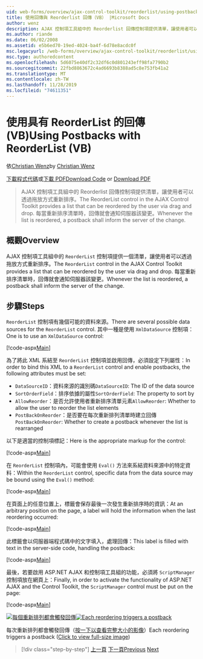 ```yaml
---
uid: web-forms/overview/ajax-control-toolkit/reorderlist/using-postbacks-with-reorderlist-vb
title: 使用回傳與 Reorderlist 回傳（VB） |Microsoft Docs
author: wenz
description: AJAX 控制項工具組中的 Reorderlist 回傳控制項提供清單，讓使用者可以透過拖放方式重新排序。 每當重新排列清單時，就會有 po 。
ms.author: riande
ms.date: 06/02/2008
ms.assetid: e5b6ed70-19ed-4024-ba4f-6d78e8acdc0f
msc.legacyurl: /web-forms/overview/ajax-control-toolkit/reorderlist/using-postbacks-with-reorderlist-vb
msc.type: authoredcontent
ms.openlocfilehash: 5d6075e40df2c32df6c0d801243eff98fa7790b2
ms.sourcegitcommit: 22fbd8863672c4ad6693b8388ad5c8e753fb41a2
ms.translationtype: MT
ms.contentlocale: zh-TW
ms.lasthandoff: 11/28/2019
ms.locfileid: "74611351"
---
```

# <a name="using-postbacks-with-reorderlist-vb"></a><span data-ttu-id="76753-104">使用具有 ReorderList 的回傳 (VB)</span><span class="sxs-lookup"><span data-stu-id="76753-104">Using Postbacks with ReorderList (VB)</span></span>

<span data-ttu-id="76753-105">依[Christian Wenz](https://github.com/wenz)</span><span class="sxs-lookup"><span data-stu-id="76753-105">by [Christian Wenz](https://github.com/wenz)</span></span>

<span data-ttu-id="76753-106">[下載程式代碼](https://download.microsoft.com/download/9/3/f/93f8daea-bebd-4821-833b-95205389c7d0/ReorderList4.vb.zip)或[下載 PDF](https://download.microsoft.com/download/2/d/c/2dc10e34-6983-41d4-9c08-f78f5387d32b/reorderlist4VB.pdf)</span><span class="sxs-lookup"><span data-stu-id="76753-106">[Download Code](https://download.microsoft.com/download/9/3/f/93f8daea-bebd-4821-833b-95205389c7d0/ReorderList4.vb.zip) or [Download PDF](https://download.microsoft.com/download/2/d/c/2dc10e34-6983-41d4-9c08-f78f5387d32b/reorderlist4VB.pdf)</span></span>

> <span data-ttu-id="76753-107">AJAX 控制項工具組中的 Reorderlist 回傳控制項提供清單，讓使用者可以透過拖放方式重新排序。</span><span class="sxs-lookup"><span data-stu-id="76753-107">The ReorderList control in the AJAX Control Toolkit provides a list that can be reordered by the user via drag and drop.</span></span> <span data-ttu-id="76753-108">每當重新排序清單時，回傳就會通知伺服器該變更。</span><span class="sxs-lookup"><span data-stu-id="76753-108">Whenever the list is reordered, a postback shall inform the server of the change.</span></span>

## <a name="overview"></a><span data-ttu-id="76753-109">概觀</span><span class="sxs-lookup"><span data-stu-id="76753-109">Overview</span></span>

<span data-ttu-id="76753-110">AJAX 控制項工具組中的 `ReorderList` 控制項提供一個清單，讓使用者可以透過拖放方式重新排序。</span><span class="sxs-lookup"><span data-stu-id="76753-110">The `ReorderList` control in the AJAX Control Toolkit provides a list that can be reordered by the user via drag and drop.</span></span> <span data-ttu-id="76753-111">每當重新排序清單時，回傳就會通知伺服器該變更。</span><span class="sxs-lookup"><span data-stu-id="76753-111">Whenever the list is reordered, a postback shall inform the server of the change.</span></span>

## <a name="steps"></a><span data-ttu-id="76753-112">步驟</span><span class="sxs-lookup"><span data-stu-id="76753-112">Steps</span></span>

<span data-ttu-id="76753-113">`ReorderList` 控制項有幾個可能的資料來源。</span><span class="sxs-lookup"><span data-stu-id="76753-113">There are several possible data sources for the `ReorderList` control.</span></span> <span data-ttu-id="76753-114">其中一種是使用 `XmlDataSource` 控制項：</span><span class="sxs-lookup"><span data-stu-id="76753-114">One is to use an `XmlDataSource` control:</span></span>

[!code-aspx[Main](using-postbacks-with-reorderlist-vb/samples/sample1.aspx)]

<span data-ttu-id="76753-115">為了將此 XML 系結至 `ReorderList` 控制項並啟用回傳，必須設定下列屬性：</span><span class="sxs-lookup"><span data-stu-id="76753-115">In order to bind this XML to a `ReorderList` control and enable postbacks, the following attributes must be set:</span></span>

- <span data-ttu-id="76753-116">`DataSourceID`：資料來源的識別碼</span><span class="sxs-lookup"><span data-stu-id="76753-116">`DataSourceID`: The ID of the data source</span></span>
- <span data-ttu-id="76753-117">`SortOrderField`：排序依據的屬性</span><span class="sxs-lookup"><span data-stu-id="76753-117">`SortOrderField`: The property to sort by</span></span>
- <span data-ttu-id="76753-118">`AllowReorder`：是否允許使用者重新排序清單元素</span><span class="sxs-lookup"><span data-stu-id="76753-118">`AllowReorder`: Whether to allow the user to reorder the list elements</span></span>
- <span data-ttu-id="76753-119">`PostBackOnReorder`：是否要在每次重新排列清單時建立回傳</span><span class="sxs-lookup"><span data-stu-id="76753-119">`PostBackOnReorder`: Whether to create a postback whenever the list is rearranged</span></span>

<span data-ttu-id="76753-120">以下是適當的控制項標記：</span><span class="sxs-lookup"><span data-stu-id="76753-120">Here is the appropriate markup for the control:</span></span>

[!code-aspx[Main](using-postbacks-with-reorderlist-vb/samples/sample2.aspx)]

<span data-ttu-id="76753-121">在 `ReorderList` 控制項內，可能會使用 `Eval()` 方法來系結資料來源中的特定資料：</span><span class="sxs-lookup"><span data-stu-id="76753-121">Within the `ReorderList` control, specific data from the data source may be bound using the `Eval()` method:</span></span>

[!code-aspx[Main](using-postbacks-with-reorderlist-vb/samples/sample3.aspx)]

<span data-ttu-id="76753-122">在頁面上的任意位置上，標籤會保存最後一次發生重新排序時的資訊：</span><span class="sxs-lookup"><span data-stu-id="76753-122">At an arbitrary position on the page, a label will hold the information when the last reordering occurred:</span></span>

[!code-aspx[Main](using-postbacks-with-reorderlist-vb/samples/sample4.aspx)]

<span data-ttu-id="76753-123">此標籤會以伺服器端程式碼中的文字填入，處理回傳：</span><span class="sxs-lookup"><span data-stu-id="76753-123">This label is filled with text in the server-side code, handling the postback:</span></span>

[!code-aspx[Main](using-postbacks-with-reorderlist-vb/samples/sample5.aspx)]

<span data-ttu-id="76753-124">最後，若要啟用 ASP.NET AJAX 和控制項工具組的功能，必須將 `ScriptManager` 控制項放在網頁上：</span><span class="sxs-lookup"><span data-stu-id="76753-124">Finally, in order to activate the functionality of ASP.NET AJAX and the Control Toolkit, the `ScriptManager` control must be put on the page:</span></span>

[!code-aspx[Main](using-postbacks-with-reorderlist-vb/samples/sample6.aspx)]

<span data-ttu-id="76753-125">[![每個重新排列都會觸發回傳](using-postbacks-with-reorderlist-vb/_static/image2.png)](using-postbacks-with-reorderlist-vb/_static/image1.png)</span><span class="sxs-lookup"><span data-stu-id="76753-125">[![Each reordering triggers a postback](using-postbacks-with-reorderlist-vb/_static/image2.png)](using-postbacks-with-reorderlist-vb/_static/image1.png)</span></span>

<span data-ttu-id="76753-126">每次重新排列都會觸發回傳（[按一下以查看完整大小的影像](using-postbacks-with-reorderlist-vb/_static/image3.png)）</span><span class="sxs-lookup"><span data-stu-id="76753-126">Each reordering triggers a postback ([Click to view full-size image](using-postbacks-with-reorderlist-vb/_static/image3.png))</span></span>

> [!div class="step-by-step"]
> <span data-ttu-id="76753-127">[上一頁](drag-and-drop-via-reorderlist-cs.md)
> [下一頁](drag-and-drop-via-reorderlist-vb.md)</span><span class="sxs-lookup"><span data-stu-id="76753-127">[Previous](drag-and-drop-via-reorderlist-cs.md)
[Next](drag-and-drop-via-reorderlist-vb.md)</span></span>
